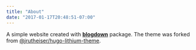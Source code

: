 ```yaml
---
title: "About"
date: "2017-01-17T20:48:51-07:00"
---
```


A simple website created with [**blogdown**](https://github.com/rstudio/blogdown) package. The theme was forked from [@jrutheiser/hugo-lithium-theme](https://github.com/jrutheiser/hugo-lithium-theme).
